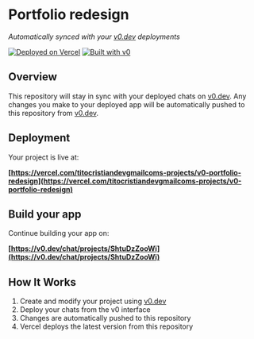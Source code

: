 # Portfolio redesign

*Automatically synced with your [v0.dev](https://v0.dev) deployments*

[![Deployed on Vercel](https://img.shields.io/badge/Deployed%20on-Vercel-black?style=for-the-badge&logo=vercel)](https://vercel.com/titocristiandevgmailcoms-projects/v0-portfolio-redesign)
[![Built with v0](https://img.shields.io/badge/Built%20with-v0.dev-black?style=for-the-badge)](https://v0.dev/chat/projects/ShtuDzZooWi)

## Overview

This repository will stay in sync with your deployed chats on [v0.dev](https://v0.dev).
Any changes you make to your deployed app will be automatically pushed to this repository from [v0.dev](https://v0.dev).

## Deployment

Your project is live at:

**[https://vercel.com/titocristiandevgmailcoms-projects/v0-portfolio-redesign](https://vercel.com/titocristiandevgmailcoms-projects/v0-portfolio-redesign)**

## Build your app

Continue building your app on:

**[https://v0.dev/chat/projects/ShtuDzZooWi](https://v0.dev/chat/projects/ShtuDzZooWi)**

## How It Works

1. Create and modify your project using [v0.dev](https://v0.dev)
2. Deploy your chats from the v0 interface
3. Changes are automatically pushed to this repository
4. Vercel deploys the latest version from this repository